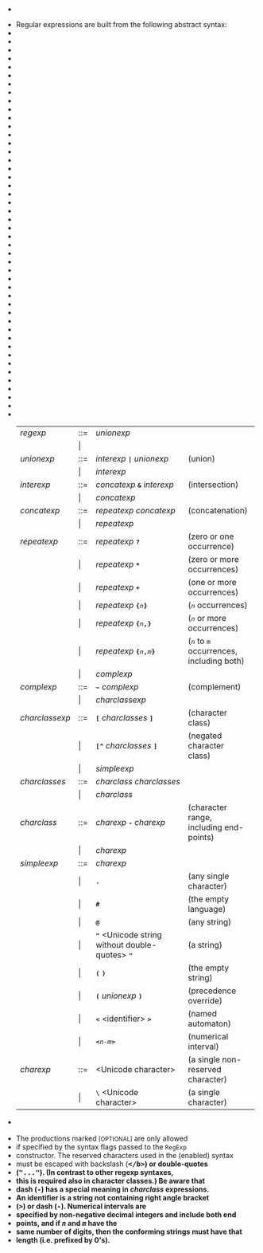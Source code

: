 <!--

    Licensed to the Apache Software Foundation (ASF) under one
    or more contributor license agreements.  See the NOTICE file
    distributed with this work for additional information
    regarding copyright ownership.  The ASF licenses this file
    to you under the Apache License, Version 2.0 (the
    "License"); you may not use this file except in compliance
    with the License.  You may obtain a copy of the License at

      http://www.apache.org/licenses/LICENSE-2.0

    Unless required by applicable law or agreed to in writing,
    software distributed under the License is distributed on an
    "AS IS" BASIS, WITHOUT WARRANTIES OR CONDITIONS OF ANY
    KIND, either express or implied.  See the License for the
    specific language governing permissions and limitations
    under the License.

-->

* <p>
* Regular expressions are built from the following abstract syntax:
* <table border=0>
* <tr><td><i>regexp</i></td><td>::=</td><td><i>unionexp</i></td><td></td><td></td></tr>
* <tr><td></td><td>|</td><td></td><td></td><td></td></tr>
*
* <tr><td><i>unionexp</i></td><td>::=</td><td><i>interexp</i>&nbsp;<tt><b>|</b></tt>&nbsp;<i>unionexp</i></td><td>(union)</td><td></td></tr>
* <tr><td></td><td>|</td><td><i>interexp</i></td><td></td><td></td></tr>
*
* <tr><td><i>interexp</i></td><td>::=</td><td><i>concatexp</i>&nbsp;<tt><b>&amp;</b></tt>&nbsp;<i>interexp</i></td><td>(intersection)</td><td><small>[OPTIONAL]</small></td></tr>
* <tr><td></td><td>|</td><td><i>concatexp</i></td><td></td><td></td></tr>
*
* <tr><td><i>concatexp</i></td><td>::=</td><td><i>repeatexp</i>&nbsp;<i>concatexp</i></td><td>(concatenation)</td><td></td></tr>
* <tr><td></td><td>|</td><td><i>repeatexp</i></td><td></td><td></td></tr>
*
* <tr><td><i>repeatexp</i></td><td>::=</td><td><i>repeatexp</i>&nbsp;<tt><b>?</b></tt></td><td>(zero or one occurrence)</td><td></td></tr>
* <tr><td></td><td>|</td><td><i>repeatexp</i>&nbsp;<tt><b>*</b></tt></td><td>(zero or more occurrences)</td><td></td></tr>
* <tr><td></td><td>|</td><td><i>repeatexp</i>&nbsp;<tt><b>+</b></tt></td><td>(one or more occurrences)</td><td></td></tr>
* <tr><td></td><td>|</td><td><i>repeatexp</i>&nbsp;<tt><b>{</b><i>n</i><b>}</b></tt></td><td>(<tt><i>n</i></tt> occurrences)</td><td></td></tr>
* <tr><td></td><td>|</td><td><i>repeatexp</i>&nbsp;<tt><b>{</b><i>n</i><b>,}</b></tt></td><td>(<tt><i>n</i></tt> or more occurrences)</td><td></td></tr>
* <tr><td></td><td>|</td><td><i>repeatexp</i>&nbsp;<tt><b>{</b><i>n</i><b>,</b><i>m</i><b>}</b></tt></td><td>(<tt><i>n</i></tt> to <tt><i>m</i></tt> occurrences, including both)</td><td></td></tr>
* <tr><td></td><td>|</td><td><i>complexp</i></td><td></td><td></td></tr>
*
* <tr><td><i>complexp</i></td><td>::=</td><td><tt><b>~</b></tt>&nbsp;<i>complexp</i></td><td>(complement)</td><td><small>[OPTIONAL]</small></td></tr>
* <tr><td></td><td>|</td><td><i>charclassexp</i></td><td></td><td></td></tr>
*
* <tr><td><i>charclassexp</i></td><td>::=</td><td><tt><b>[</b></tt>&nbsp;<i>charclasses</i>&nbsp;<tt><b>]</b></tt></td><td>(character class)</td><td></td></tr>
* <tr><td></td><td>|</td><td><tt><b>[^</b></tt>&nbsp;<i>charclasses</i>&nbsp;<tt><b>]</b></tt></td><td>(negated character class)</td><td></td></tr>
* <tr><td></td><td>|</td><td><i>simpleexp</i></td><td></td><td></td></tr>
*
* <tr><td><i>charclasses</i></td><td>::=</td><td><i>charclass</i>&nbsp;<i>charclasses</i></td><td></td><td></td></tr>
* <tr><td></td><td>|</td><td><i>charclass</i></td><td></td><td></td></tr>
*
* <tr><td><i>charclass</i></td><td>::=</td><td><i>charexp</i>&nbsp;<tt><b>-</b></tt>&nbsp;<i>charexp</i></td><td>(character range, including end-points)</td><td></td></tr>
* <tr><td></td><td>|</td><td><i>charexp</i></td><td></td><td></td></tr>
*
* <tr><td><i>simpleexp</i></td><td>::=</td><td><i>charexp</i></td><td></td><td></td></tr>
* <tr><td></td><td>|</td><td><tt><b>.</b></tt></td><td>(any single character)</td><td></td></tr>
* <tr><td></td><td>|</td><td><tt><b>#</b></tt></td><td>(the empty language)</td><td><small>[OPTIONAL]</small></td></tr>
* <tr><td></td><td>|</td><td><tt><b>@</b></tt></td><td>(any string)</td><td><small>[OPTIONAL]</small></td></tr>
* <tr><td></td><td>|</td><td><tt><b>"</b></tt>&nbsp;&lt;Unicode string without double-quotes&gt;&nbsp;<tt><b>"</b></tt></td><td>(a string)</td><td></td></tr>
* <tr><td></td><td>|</td><td><tt><b>(</b></tt>&nbsp;<tt><b>)</b></tt></td><td>(the empty string)</td><td></td></tr>
* <tr><td></td><td>|</td><td><tt><b>(</b></tt>&nbsp;<i>unionexp</i>&nbsp;<tt><b>)</b></tt></td><td>(precedence override)</td><td></td></tr>
* <tr><td></td><td>|</td><td><tt><b>&lt;</b></tt>&nbsp;&lt;identifier&gt;&nbsp;<tt><b>&gt;</b></tt></td><td>(named automaton)</td><td><small>[OPTIONAL]</small></td></tr>
* <tr><td></td><td>|</td><td><tt><b>&lt;</b><i>n</i>-<i>m</i><b>&gt;</b></tt></td><td>(numerical interval)</td><td><small>[OPTIONAL]</small></td></tr>
*
* <tr><td><i>charexp</i></td><td>::=</td><td>&lt;Unicode character&gt;</td><td>(a single non-reserved character)</td><td></td></tr>
* <tr><td></td><td>|</td><td><tt><b>\</b></tt>&nbsp;&lt;Unicode character&gt;&nbsp;</td><td>(a single character)</td><td></td></tr>
* </table>
* <p>
* The productions marked <small>[OPTIONAL]</small> are only allowed
* if specified by the syntax flags passed to the <code>RegExp</code>
* constructor. The reserved characters used in the (enabled) syntax
* must be escaped with backslash (<tt><b>\</b></tt>) or double-quotes
* (<tt><b>"..."</b></tt>). (In contrast to other regexp syntaxes,
* this is required also in character classes.)  Be aware that
* dash (<tt><b>-</b></tt>) has a special meaning in <i>charclass</i> expressions.
* An identifier is a string not containing right angle bracket
* (<tt><b>&gt;</b></tt>) or dash (<tt><b>-</b></tt>). Numerical intervals are
* specified by non-negative decimal integers and include both end
* points, and if <tt><i>n</i></tt> and <tt><i>m</i></tt> have the
* same number of digits, then the conforming strings must have that
* length (i.e. prefixed by 0's).